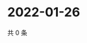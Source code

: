 # 2022-01-26

共 0 条

<!-- BEGIN WEIBO -->
<!-- 最后更新时间 Wed Jan 26 2022 04:09:09 GMT+0800 (China Standard Time) -->

<!-- END WEIBO -->
